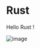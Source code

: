 # Rust
 Hello Rust !

![image](https://user-images.githubusercontent.com/42863568/201435453-c5247015-ba30-4d29-b472-9e2f9df1b283.png)

